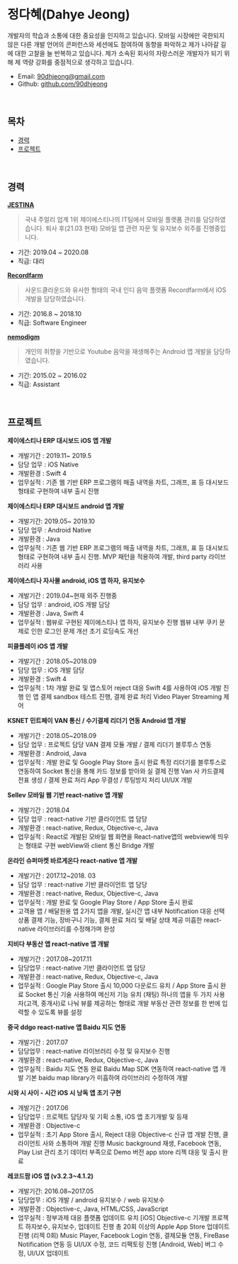 정다혜(Dahye Jeong)
=========================

개발자의 학습과 소통에 대한 중요성을 인지하고 있습니다. 모바일 시장에만 국한되지 않은 다른 개발 언어의 콘퍼런스와 세션에도 참여하여 동향을 파악하고 제가 나아갈 길에 대한 고찰을 늘 반복하고 있습니다. 제가 소속된 회사의 자랑스러운 개발자가 되기 위해 제 역량 강화를 중점적으로 생각하고 있습니다.


* Email: [90dhjeong@gmail.com](mailto://90dhjeong@gmail.com)
* Github: [github.com/90dhjeong](https://github.com/90dhjeong)

<br/>


## 목차
* [경력](#경력)
* [프로젝트](#프로젝트)

<br/>

## 경력


[**JESTINA**](https://www.jestina.co.kr/)
> 국내 주얼리 업계 1위 제이에스티나의 IT팀에서 모바일 플랫폼 관리를 담당하였습니다.
> 퇴사 후(21.03 현재) 모바일 앱 관련 자문 및 유지보수 외주를 진행중입니다.

* 기간: 2019.04 ~ 2020.08 
* 직급: 대리

[**Recordfarm**](https://ko.wikipedia.org/wiki/%EB%A0%88%EC%BD%94%EB%93%9C%ED%8C%9C)
> 사운드클라운드와 유사한 형태의 국내 인디 음악 플랫폼 Recordfarm에서 iOS 개발을 담당하였습니다.

* 기간: 2016.8 ~ 2018.10
* 직급: Software Engineer

[**nemodigm**](http://www.nemodigm.com/home/index.php?pid=kr)
> 개인의 취향을 기반으로 Youtube 음악을 재생해주는 Android 앱 개발을 담당하였습니다.

* 기간: 2015.02 ~ 2016.02
* 직급: Assistant

<br/>

## 프로젝트

 **제이에스티나 ERP 대시보드 iOS 앱 개발**
* 개발기간 : 2019.11~ 2019.5
* 담당 업무 : iOS Native
* 개발환경 : Swift 4
* 업무실적 : 기존 웹 기반 ERP 프로그램의 매출 내역을 차트, 그래프, 표 등 대시보드 형태로 구현하여 내부 출시 진행

**제이에스티나 ERP 대시보드 android 앱 개발**
* 개발기간: 2019.05~ 2019.10 
* 담당 업무 : Android Native
* 개발환경 : Java
* 업무실적 : 기존 웹 기반 ERP 프로그램의 매출 내역을 차트, 그래프, 표 등 대시보드 형태로 구현하여 내부 출시 진행.
MVP 패턴을 적용하여 개발, third party 라이브러리 사용

**제이에스티나 자사몰 android, iOS 앱 하자, 유지보수**
* 개발기간 : 2019.04~현재 외주 진행중
* 담당 업무 : android, iOS 개발 담당
* 개발환경 : Java, Swift 4
* 업무실적 : 웹뷰로 구현된 제이에스티나 앱 하자, 유지보수 진행
웹뷰 내부 쿠키 문제로 인한 로그인 문제 개선
초기 로딩속도 개선

**피클플레이 iOS 앱 개발**
* 개발기간 : 2018.05~2018.09
* 담당 업무 : iOS 개발 담당
* 개발환경 : Swift 4
* 업무실적 : 1차 개발 완료 및 앱스토어 reject 대응
Swift 4를 사용하여 iOS 개발 진행
인 앱 결제 sandbox 테스트 진행, 결제 완료 처리
Video Player Streaming 제어

**KSNET 민트페이 VAN 통신 / 수기결제 리더기 연동 Android 앱 개발**
* 개발기간 : 2018.05~2018.09
* 담당 업무 : 프로젝트 담당 VAN 결제 모듈 개발 / 결제 리더기 블루투스 연동
* 개발환경 : Android, Java
* 업무실적 : 개발 완료 및 Google Play Store 출시 완료
특정 리더기를 블루투스로 연동하여 Socket 통신을 통해 카드 정보를 받아와 실 결제 진행
Van 사 카드결제 전표 생성 / 결제 완료 처리
App 무결성 / 루팅방지 처리
UI/UX 개발

**Sellev 모바일 웹 기반 react-native 앱 개발**
* 개발기간 : 2018.04
* 담당 업무 : react-native 기반 클라이언트 앱 담당
* 개발환경 : react-native, Redux, Objective-c, Java
* 업무실적 : React로 개발된 모바일 웹 화면을 React-native앱의 webview에 띄우는 형태로 구현
webView와 client 통신 Bridge 개발

**온라인 슈퍼마켓 바르게온다 react-native 앱 개발**
* 개발기간 : 2017.12~2018. 03 
* 담당 업무 : react-native 기반 클라이언트 앱 담당
* 개발환경 : react-native, Redux, Objective-c, Java
* 업무실적 : 개발 완료 및 Google Play Store / App Store 출시 완료
* 고객용 앱 / 배달원용 앱 2가지 앱을 개발, 실시간 앱 내부 Notification 대응
선택 상품 결제 기능, 장바구니 기능, 결제 완료 처리 및 배달 상태 제공
미흡한 react-native 라이브러리를 수정해가며 완성

**지비다 부동산 앱 react-native 앱 개발**
* 개발기간 : 2017.08~2017.11
* 담당업무 : react-native 기반 클라이언트 앱 담당
* 개발환경 : react-native, Redux, Objective-c, Java
* 업무실적 : Google Play Store 출시 10,000 다운로드 유치 / App Store 출시 완료
Socket 통신 기술 사용하여 메신저 기능 유치 (채팅)
하나의 앱을 두 가지 사용자(고객, 중개사)로 나눠 뷰를 제공하는 형태로 개발
부동산 관련 정보를 한 번에 입력할 수 있도록 뷰를 설정

**중국 ddgo react-native 앱 Baidu 지도 연동**
* 개발기간 : 2017.07 
* 담당업무 : react-native 라이브러리 수정 및 유지보수 진행
* 개발환경 : react-native, Redux, Objective-c, Java
* 업무실적 : Baidu 지도 연동 완료
Baidu Map SDK 연동하여 react-native 앱 개발
기본 baidu map library가 미흡하여 라이브러리 수정하여 개발

**시와 시 사이 - 시간  iOS 시 낭독 앱 초기 구현**
* 개발기간 : 2017.06
* 담당업무 : 프로젝트 담당자 및 기획 소통, iOS 앱 초기개발 및 등재
* 개발환경 : Objective-c
* 업무실적 : 초기 App Store 출시, Reject 대응
Objective-c 신규 앱 개발 진행, 클라이언트 사와 소통하며 개발 진행
Music background 재생, Facebook 연동, Play List 관리
초기 데이터 부족으로 Demo 버전 app store 리젝 대응 및 출시 완료

**레코드팜 iOS 앱 (v3.2.3~4.1.2)**
* 개발기간: 2016.08~2017.05 
* 담당업무 : iOS 개발 / android 유지보수 / web 유지보수
* 개발환경 : Objective-c, Java, HTML/CSS, JavaScript
* 업무실적 : 정부과제 대응 플랫폼 업데이트 유치
[iOS]
Objective-c 기개발 프로젝트 하자보수, 유지보수, 업데이트 진행
총 20회 이상의 Apple App Store 업데이트 진행 (리젝 0회)
Music Player, Facebook Login 연동, 결제모듈 연동, FireBase Notification 연동 등
UI/UX 수정, 코드 리팩토링 진행
[Android, Web]
버그 수정, UI/UX 업데이트


